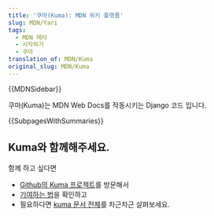 ```yaml
---
title: '쿠마(Kuma): MDN 위키 플랫폼'
slug: MDN/Yari
tags:
  - MDN 메타
  - 시작하기
  - 쿠마
translation_of: MDN/Kuma
original_slug: MDN/Kuma
---
```

{{MDNSidebar}}

쿠마(Kuma)는 MDN Web Docs를 작동시키는 Django 코드 입니다.

{{SubpagesWithSummaries}}

## Kuma와 함께해주세요.

함께 하고 싶다면

- [Github의 Kuma 프로젝트](https://github.com/mozilla/kuma)를 방문해서
- [기여하는 법](https://github.com/mozilla/kuma/blob/master/CONTRIBUTING.md)을 확인하고
- 필요하다면 [kuma 문서 전체](http://kuma.readthedocs.org/en/latest/)를 차근차근 살펴보세요.
